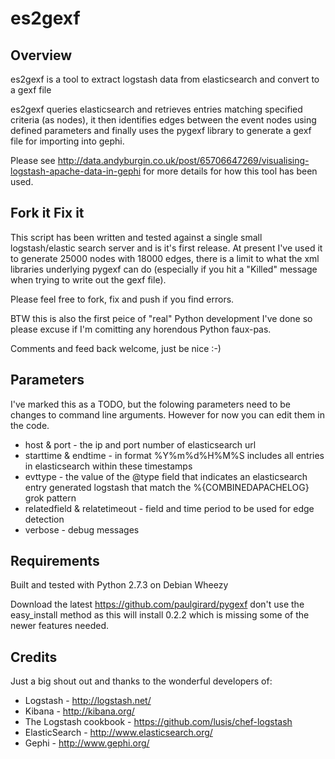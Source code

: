es2gexf
=======

Overview
--------

es2gexf is a tool to extract logstash data from elasticsearch and convert to a gexf file

es2gexf queries elasticsearch and retrieves entries matching specified criteria (as nodes), it then identifies edges between the event nodes using defined parameters and finally uses the pygexf library to generate a gexf file for importing into gephi.

Please see http://data.andyburgin.co.uk/post/65706647269/visualising-logstash-apache-data-in-gephi for more details for how this tool has been used.


Fork it Fix it
--------------

This script has been written and tested against a single small logstash/elastic search server and is it's first release. At present I've used it to generate 25000 nodes with 18000 edges, there is a limit to what the xml libraries underlying pygexf can do (especially if you hit a "Killed" message when trying to write out the gexf file). 

Please feel free to fork, fix and push if you find errors.

BTW this is also the first peice of "real" Python development I've done so please excuse if I'm comitting any horendous Python faux-pas.

Comments and feed back welcome, just be nice :-)

Parameters
----------
I've marked this as a TODO, but the folowing parameters need to be changes to command line arguments. However for now you can edit them in the code.

* host & port - the ip and port number of elasticsearch url
* starttime & endtime - in format %Y%m%d%H%M%S includes all entries in elasticsearch within these timestamps
* evttype - the value of the @type field that indicates an elasticsearch entry generated logstash that match the %{COMBINEDAPACHELOG} grok pattern
* relatedfield & relatetimeout - field and time period to be used for edge detection
* verbose - debug messages

Requirements
------------

Built and tested with Python 2.7.3 on Debian Wheezy

Download the latest https://github.com/paulgirard/pygexf don't use the easy_install method as this will install 0.2.2 which is missing some of the newer features needed.


Credits
-------

Just a big shout out and thanks to the wonderful developers of:

* Logstash - http://logstash.net/
* Kibana - http://kibana.org/
* The Logstash cookbook - https://github.com/lusis/chef-logstash
* ElasticSearch - http://www.elasticsearch.org/
* Gephi - http://www.gephi.org/

